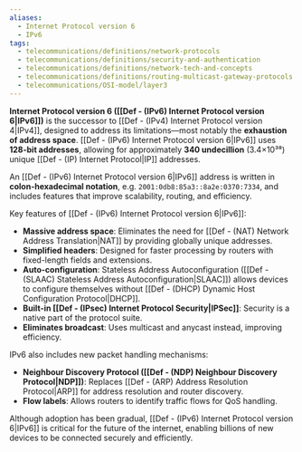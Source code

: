 ```yaml
---
aliases:
  - Internet Protocol version 6
  - IPv6
tags:
  - telecommunications/definitions/network-protocols
  - telecommunications/definitions/security-and-authentication
  - telecommunications/definitions/network-tech-and-concepts
  - telecommunications/definitions/routing-multicast-gateway-protocols
  - telecommunications/OSI-model/layer3
---
```


**Internet Protocol version 6 ([[Def - (IPv6) Internet Protocol version 6|IPv6]])** is the successor to [[Def - (IPv4) Internet Protocol version 4|IPv4]], designed to address its limitations—most notably the **exhaustion of address space**. [[Def - (IPv6) Internet Protocol version 6|IPv6]] uses **128-bit addresses**, allowing for approximately **340 undecillion** (3.4×10³⁸) unique [[Def - (IP) Internet Protocol|IP]] addresses.

An [[Def - (IPv6) Internet Protocol version 6|IPv6]] address is written in **colon-hexadecimal notation**, e.g. `2001:0db8:85a3::8a2e:0370:7334`, and includes features that improve scalability, routing, and efficiency.

Key features of [[Def - (IPv6) Internet Protocol version 6|IPv6]]:
- **Massive address space**: Eliminates the need for [[Def - (NAT) Network Address Translation|NAT]] by providing globally unique addresses.
- **Simplified headers**: Designed for faster processing by routers with fixed-length fields and extensions.
- **Auto-configuration**: Stateless Address Autoconfiguration ([[Def - (SLAAC) Stateless Address Autoconfiguration|SLAAC]]) allows devices to configure themselves without [[Def - (DHCP) Dynamic Host Configuration Protocol|DHCP]].
- **Built-in [[Def - (IPsec) Internet Protocol Security|IPSec]]**: Security is a native part of the protocol suite.
- **Eliminates broadcast**: Uses multicast and anycast instead, improving efficiency.

IPv6 also includes new packet handling mechanisms:
- **Neighbour Discovery Protocol ([[Def - (NDP) Neighbour Discovery Protocol|NDP]])**: Replaces [[Def - (ARP) Address Resolution Protocol|ARP]] for address resolution and router discovery.
- **Flow labels**: Allows routers to identify traffic flows for QoS handling.

Although adoption has been gradual, [[Def - (IPv6) Internet Protocol version 6|IPv6]] is critical for the future of the internet, enabling billions of new devices to be connected securely and efficiently.
